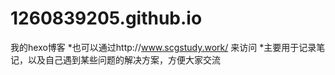 # 1260839205.github.io
我的hexo博客
*也可以通过http://www.scgstudy.work/ 来访问
*主要用于记录笔记，以及自己遇到某些问题的解决方案，方便大家交流
